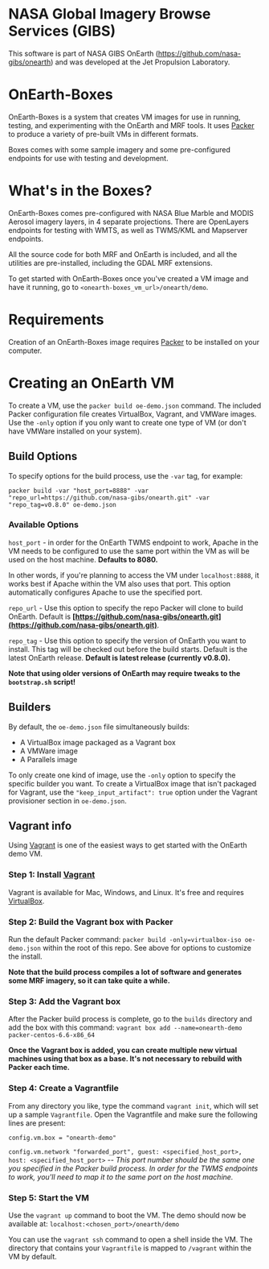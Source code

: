 NASA Global Imagery Browse Services (GIBS)
=======

This software is part of NASA GIBS OnEarth (https://github.com/nasa-gibs/onearth) and was developed at the Jet Propulsion Laboratory.

# OnEarth-Boxes
OnEarth-Boxes is a system that creates VM images for use in running, testing, and experimenting with the OnEarth and MRF tools. It uses [Packer](http://packer.io) to produce a variety of pre-built VMs in different formats.

Boxes comes with some sample imagery and some pre-configured endpoints for use with testing and development.

# What's in the Boxes?
OnEarth-Boxes comes pre-configured with NASA Blue Marble and MODIS Aerosol imagery layers, in 4 separate projections. There are OpenLayers endpoints for testing with WMTS, as well as TWMS/KML and Mapserver endpoints.

All the source code for both MRF and OnEarth is included, and all the utilities are pre-installed, including the GDAL MRF extensions.

To get started with OnEarth-Boxes once you've created a VM image and have it running, go to `<onearth-boxes_vm_url>/onearth/demo`.

# Requirements
Creation of an OnEarth-Boxes image requires [Packer](http://packer.io) to be installed on your computer.

# Creating an OnEarth VM
To create a VM, use the `packer build oe-demo.json` command. The included Packer configuration file creates VirtualBox, Vagrant, and VMWare images. Use the `-only` option if you only want to create one type of VM (or don't have VMWare installed on your system).

## Build Options
To specify options for the build process, use the `-var` tag, for example:

```packer build -var "host_port=8888" -var "repo_url=https://github.com/nasa-gibs/onearth.git" -var "repo_tag=v0.8.0" oe-demo.json```

### Available Options

`host_port` - in order for the OnEarth TWMS endpoint to work, Apache in the VM needs to be configured to use the same port within the VM as will be used on the host machine. **Defaults to 8080.**

In other words, if you're planning to access the VM under `localhost:8888`, it works best if Apache within the VM also uses that port. This option automatically configures Apache to use the specified port.

`repo_url` - Use this option to specify the repo Packer will clone to build OnEarth. Default is **[https://github.com/nasa-gibs/onearth.git](https://github.com/nasa-gibs/onearth.git)**.

`repo_tag` - Use this option to specify the version of OnEarth you want to install. This tag will be checked out before the build starts. Default is the latest OnEarth release. **Default is latest release (currently v0.8.0).**

**Note that using older versions of OnEarth may require tweaks to the `bootstrap.sh` script!**

## Builders
By default, the `oe-demo.json` file simultaneously builds:

- A VirtualBox image packaged as a Vagrant box
- A VMWare image
- A Parallels image

To only create one kind of image, use the `-only` option to specify the specific builder you want. To create a VirtualBox image that isn't packaged for Vagrant, use the `"keep_input_artifact": true` option under the Vagrant provisioner section in `oe-demo.json`.

## Vagrant info
Using [Vagrant](https://www.vagrantup.com) is one of the easiest ways to get started with the OnEarth demo VM.

### Step 1: Install [Vagrant](https://www.vagrantup.com)
Vagrant is available for Mac, Windows, and Linux. It's free and requires [VirtualBox](https://www.virtualbox.org/).

### Step 2: Build the Vagrant box with Packer
Run the default Packer command: `packer build -only=virtualbox-iso oe-demo.json` within the root of this repo. See above for options to customize the install.

**Note that the build process compiles a lot of software and generates some MRF imagery, so it can take quite a while.**

### Step 3: Add the Vagrant box
After the Packer build process is complete, go to the `builds` directory and add the box with this command:
`vagrant box add --name=onearth-demo packer-centos-6.6-x86_64`

**Once the Vagrant box is added, you can create multiple new virtual machines using that box as a base. It's not necessary to rebuild with Packer each time.**

### Step 4: Create a Vagrantfile
From any directory you like, type the command `vagrant init`, which will set up a sample `Vagrantfile`. Open the Vagrantfile and make sure the following lines are present:

```config.vm.box = "onearth-demo"```

```config.vm.network "forwarded_port", guest: <specified_host_port>, host: <specified_host_port>``` -- *This port number should be the same one you specified in the Packer build process. In order for the TWMS endpoints to work, you'll need to map it to the same port on the host machine.*

### Step 5: Start the VM
Use the `vagrant up` command to boot the VM. The demo should now be available at: `localhost:<chosen_port>/onearth/demo`

You can use the `vagrant ssh` command to open a shell inside the VM. The directory that contains your `Vagrantfile` is mapped to `/vagrant` within the VM by default.
